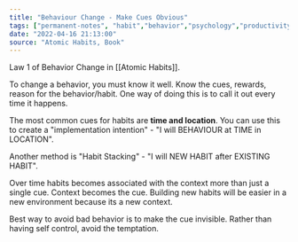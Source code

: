 ```yaml
---
title: "Behaviour Change - Make Cues Obvious"
tags: ["permanent-notes", "habit","behavior","psychology","productivity" ]
date: "2022-04-16 21:13:00"
source: "Atomic Habits, Book"
---
```


Law 1 of Behavior Change in [[Atomic Habits]].

To change a behavior, you must know it well. Know the cues, rewards, reason for the behavior/habit. One way of doing this is to call it out every time it happens.

The most common cues for habits are **time and location**. You can use this to create a "implementation intention" - "I will BEHAVIOUR at TIME in LOCATION".

Another method is "Habit Stacking" - "I will NEW HABIT after EXISTING HABIT".

Over time habits becomes associated with the context more than just a single cue. Context becomes the cue. Building new habits will be easier in a new environment because its a new context.

Best way to avoid bad behavior is to make the cue invisible. Rather than having self control, avoid the temptation.

